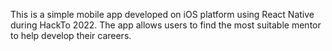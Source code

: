 This is a simple mobile app developed on iOS platform using React Native during HackTo 2022. The app allows users to find the most suitable mentor to help develop their careers.

